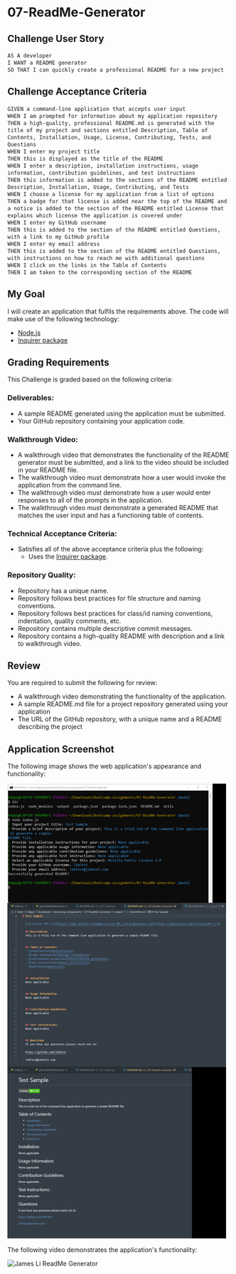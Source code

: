 # 07-ReadMe-Generator


## Challenge User Story

```
AS A developer
I WANT a README generator
SO THAT I can quickly create a professional README for a new project
```


## Challenge Acceptance Criteria

```
GIVEN a command-line application that accepts user input
WHEN I am prompted for information about my application repository
THEN a high-quality, professional README.md is generated with the title of my project and sections entitled Description, Table of Contents, Installation, Usage, License, Contributing, Tests, and Questions
WHEN I enter my project title
THEN this is displayed as the title of the README
WHEN I enter a description, installation instructions, usage information, contribution guidelines, and test instructions
THEN this information is added to the sections of the README entitled Description, Installation, Usage, Contributing, and Tests
WHEN I choose a license for my application from a list of options
THEN a badge for that license is added near the top of the README and a notice is added to the section of the README entitled License that explains which license the application is covered under
WHEN I enter my GitHub username
THEN this is added to the section of the README entitled Questions, with a link to my GitHub profile
WHEN I enter my email address
THEN this is added to the section of the README entitled Questions, with instructions on how to reach me with additional questions
WHEN I click on the links in the Table of Contents
THEN I am taken to the corresponding section of the README
```


## My Goal

I will create an application that fulfils the requirements above. The code will make use of the following technology:
* [Node.js](https://nodejs.org/en/docs/) 
* [Inquirer package](https://www.npmjs.com/package/inquirer/v/8.2.4)


## Grading Requirements

This Challenge is graded based on the following criteria: 


### Deliverables:

* A sample README generated using the application must be submitted.
* Your GitHub repository containing your application code.


### Walkthrough Video:

* A walkthrough video that demonstrates the functionality of the README generator must be submitted, and a link to the video should be included in your README file.
* The walkthrough video must demonstrate how a user would invoke the application from the command line.
* The walkthrough video must demonstrate how a user would enter responses to all of the prompts in the application.
* The walkthrough video must demonstrate a generated README that matches the user input and has a functioning table of contents.


### Technical Acceptance Criteria:

* Satisfies all of the above acceptance criteria plus the following:
	* Uses the [Inquirer package](https://www.npmjs.com/package/inquirer/v/8.2.4).


### Repository Quality:

* Repository has a unique name.
* Repository follows best practices for file structure and naming conventions.
* Repository follows best practices for class/id naming conventions, indentation, quality comments, etc.
* Repository contains multiple descriptive commit messages.
* Repository contains a high-quality README with description and a link to walkthrough video.


## Review

You are required to submit the following for review:

* A walkthrough video demonstrating the functionality of the application.
* A sample README.md file for a project repository generated using your application
* The URL of the GitHub repository, with a unique name and a README describing the project


## Application Screenshot

The following image shows the web application's appearance and functionality:

![James Li ReadMe Generator](./assets/07-readme-generator-screenshots.png)

The following video demonstrates the application's functionality:

![James Li ReadMe Generator](./assets/07-readme-generator-demo-gif.gif)
